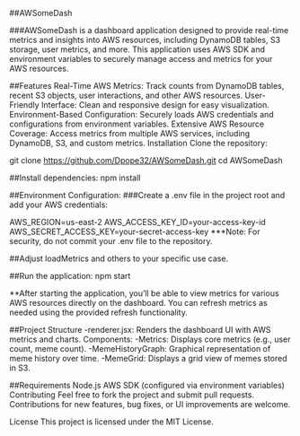 ##AWSomeDash

###AWSomeDash  is a dashboard application designed to provide real-time metrics and insights into AWS resources, including DynamoDB tables, S3 storage, user metrics, and more. This application uses AWS SDK and environment variables to securely manage access and metrics for your AWS resources.

##Features
Real-Time AWS Metrics: Track counts from DynamoDB tables, recent S3 objects, user interactions, and other AWS resources.
User-Friendly Interface: Clean and responsive design for easy visualization.
Environment-Based Configuration: Securely loads AWS credentials and configurations from environment variables.
Extensive AWS Resource Coverage: Access metrics from multiple AWS services, including DynamoDB, S3, and custom metrics.
Installation
Clone the repository:

git clone https://github.com/Dpope32/AWSomeDash.git
cd AWSomeDash

##Install dependencies:
npm install

##Environment Configuration:
###Create a .env file in the project root and add your AWS credentials:

AWS_REGION=us-east-2
AWS_ACCESS_KEY_ID=your-access-key-id
AWS_SECRET_ACCESS_KEY=your-secret-access-key
***Note: For security, do not commit your .env file to the repository.

##Adjust loadMetrics and others to your specific use case. 

##Run the application:
npm start

**After starting the application, you’ll be able to view metrics for various AWS resources directly on the dashboard. You can refresh metrics as needed using the provided refresh functionality.

##Project Structure
-renderer.jsx: Renders the dashboard UI with AWS metrics and charts.
  Components:
    -Metrics: Displays core metrics (e.g., user count, meme count).
    -MemeHistoryGraph: Graphical representation of meme history over time.
    -MemeGrid: Displays a grid view of memes stored in S3.
    
##Requirements
Node.js
AWS SDK (configured via environment variables)
Contributing
Feel free to fork the project and submit pull requests. Contributions for new features, bug fixes, or UI improvements are welcome.

License
This project is licensed under the MIT License.
